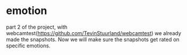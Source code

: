 # emotion
part 2 of the project, with webcamtest(https://github.com/TevinStuurland/webcamtest) we already made the snapshots. Now we will make sure the snapshots get rated on specific emotions.
